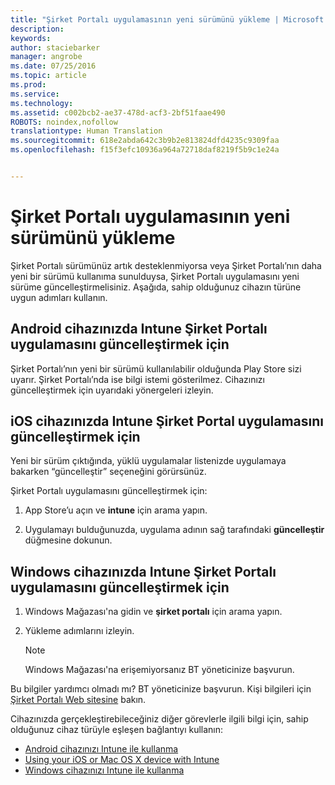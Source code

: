 ```yaml
---
title: "Şirket Portalı uygulamasının yeni sürümünü yükleme | Microsoft Intune"
description: 
keywords: 
author: staciebarker
manager: angrobe
ms.date: 07/25/2016
ms.topic: article
ms.prod: 
ms.service: 
ms.technology: 
ms.assetid: c002bcb2-ae37-478d-acf3-2bf51faae490
ROBOTS: noindex,nofollow
translationtype: Human Translation
ms.sourcegitcommit: 618e2abda642c3b9b2e813824dfd4235c9309faa
ms.openlocfilehash: f15f3efc10936a964a72718daf8219f5b9c1e24a


---
```


# Şirket Portalı uygulamasının yeni sürümünü yükleme

Şirket Portalı sürümünüz artık desteklenmiyorsa veya Şirket Portalı’nın daha yeni bir sürümü kullanıma sunulduysa, Şirket Portalı uygulamasını yeni sürüme güncelleştirmelisiniz. Aşağıda, sahip olduğunuz cihazın türüne uygun adımları kullanın.

## Android cihazınızda Intune Şirket Portalı uygulamasını güncelleştirmek için

Şirket Portalı’nın yeni bir sürümü kullanılabilir olduğunda Play Store sizi uyarır. Şirket Portalı’nda ise bilgi istemi gösterilmez. Cihazınızı güncelleştirmek için uyarıdaki yönergeleri izleyin.

## iOS cihazınızda Intune Şirket Portal uygulamasını güncelleştirmek için

Yeni bir sürüm çıktığında, yüklü uygulamalar listenizde uygulamaya bakarken “güncelleştir” seçeneğini görürsünüz.  

Şirket Portalı uygulamasını güncelleştirmek için:

1. App Store’u açın ve **intune** için arama yapın.

2. Uygulamayı bulduğunuzda, uygulama adının sağ tarafındaki **güncelleştir** düğmesine dokunun.

## Windows cihazınızda Intune Şirket Portalı uygulamasını güncelleştirmek için

1.  Windows Mağazası'na gidin ve **şirket portalı** için arama yapın.

2.  Yükleme adımlarını izleyin.

    > [!NOTE]
    > Windows Mağazası'na erişemiyorsanız BT yöneticinize başvurun.


Bu bilgiler yardımcı olmadı mı? BT yöneticinize başvurun. Kişi bilgileri için [Şirket Portalı Web sitesine](http://portal.manage.microsoft.com) bakın.

Cihazınızda gerçekleştirebileceğiniz diğer görevlerle ilgili bilgi için, sahip olduğunuz cihaz türüyle eşleşen bağlantıyı kullanın:

- [Android cihazınızı Intune ile kullanma](using-your-android-device-with-intune.md)</br>
- [Using your iOS or Mac OS X device with Intune](using-your-ios-or-mac-os-x-device-with-intune.md)</br>
- [Windows cihazınızı Intune ile kullanma](using-your-windows-device-with-intune.md)



<!--HONumber=Jul16_HO4-->



